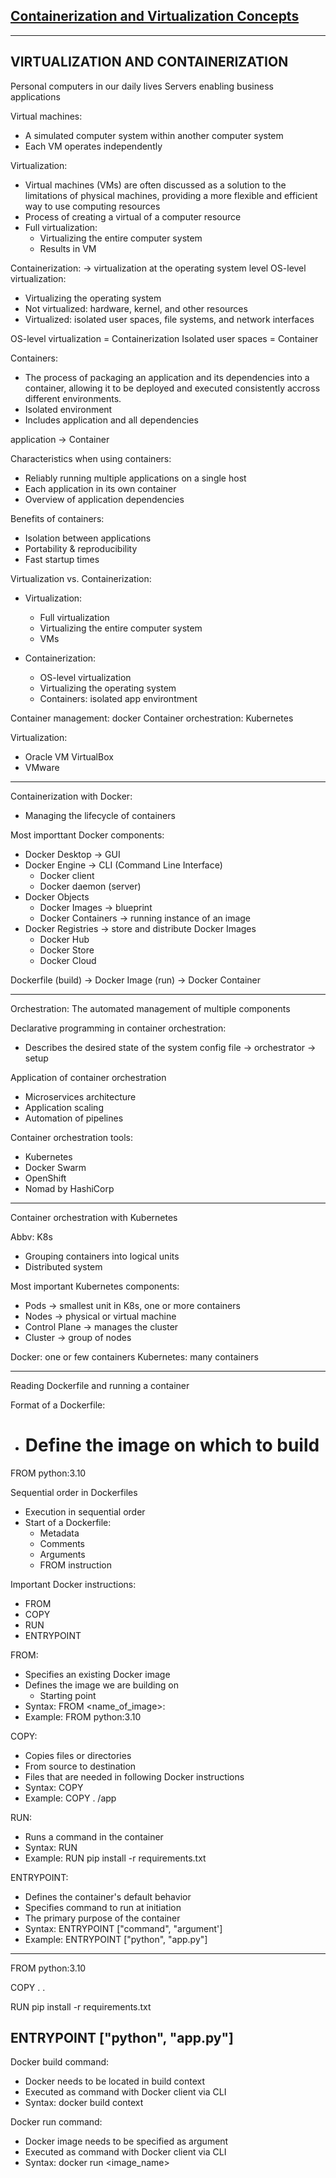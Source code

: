 ## [Containerization and Virtualization Concepts](https://app.datacamp.com/learn/courses/containerization-and-virtualization-concepts)

----------------------------------------------------------------------------
VIRTUALIZATION AND CONTAINERIZATION
----------------------------------------------------------------------------
Personal computers in our daily lives
Servers enabling business applications

Virtual machines:
- A simulated computer system within another computer system
- Each VM operates independently

Virtualization:
- Virtual machines (VMs) are often discussed as a solution to the limitations of physical machines, providing a more flexible and efficient way to use computing resources
- Process of creating a virtual of a computer resource
- Full virtualization:
    - Virtualizing the entire computer system
    - Results in VM

Containerization: -> virtualization at the operating system level
OS-level virtualization:
- Virtualizing the operating system
- Not virtualized: hardware, kernel, and other resources
- Virtualized: isolated user spaces, file systems, and network interfaces

OS-level virtualization = Containerization
Isolated user spaces = Container

Containers:
- The process of packaging an application and its dependencies into a container, allowing it to be deployed and executed consistently accross different environments.
- Isolated environment
- Includes application and all dependencies

application -> Container

Characteristics when using containers:
- Reliably running multiple applications on a single host
- Each application in its own container
- Overview of application dependencies

Benefits of containers:
- Isolation between applications
- Portability & reproducibility
- Fast startup times

Virtualization vs. Containerization:
- Virtualization:
    - Full virtualization
    - Virtualizing the entire computer system
    - VMs

- Containerization:
    - OS-level virtualization
    - Virtualizing the operating system
    - Containers: isolated app environtment

Container management: docker
Container orchestration: Kubernetes

Virtualization: 
- Oracle VM VirtualBox
- VMware

----------------------------------------------------------------------------
Containerization with Docker:
- Managing the lifecycle of containers

Most importtant Docker components:
- Docker Desktop -> GUI
- Docker Engine -> CLI (Command Line Interface)
    - Docker client
    - Docker daemon (server)
- Docker Objects
    - Docker Images -> blueprint
    - Docker Containers -> running instance of an image
- Docker Registries -> store and distribute Docker Images
    - Docker Hub
    - Docker Store
    - Docker Cloud

Dockerfile (build) -> Docker Image (run) -> Docker Container

----------------------------------------------------------------------------
Orchestration: The automated management of multiple components

Declarative programming in container orchestration:
- Describes the desired state of the system
config file -> orchestrator -> setup

Application of container orchestration
- Microservices architecture
- Application scaling
- Automation of pipelines

Container orchestration tools:
- Kubernetes
- Docker Swarm
- OpenShift
- Nomad by HashiCorp

----------------------------------------------------------------------------
Container orchestration with Kubernetes

Abbv: K8s
- Grouping containers into logical units
- Distributed system

Most important Kubernetes components:
- Pods -> smallest unit in K8s, one or more containers
- Nodes -> physical or virtual machine
- Control Plane -> manages the cluster
- Cluster -> group of nodes

Docker: one or few containers
Kubernetes: many containers

----------------------------------------------------------------------------
Reading Dockerfile and running a container

Format of a Dockerfile:
- # Define the image on which to build 
FROM python:3.10

Sequential order in Dockerfiles
- Execution in sequential order
- Start of a Dockerfile:
    - Metadata
    - Comments
    - Arguments
    - FROM instruction 

Important Docker instructions:
- FROM
- COPY
- RUN 
- ENTRYPOINT

FROM:
- Specifies an existing Docker image
- Defines the image we are building on 
    - Starting point
- Syntax:
    FROM <name_of_image>:<tag>
- Example:
    FROM python:3.10

COPY:
- Copies files or directories
- From source to destination
- Files that are needed in following Docker instructions
- Syntax:
    COPY <source> <destination>
- Example:
    COPY . /app

RUN:
- Runs a command in the container
- Syntax:
    RUN <command>
- Example:
    RUN pip install -r requirements.txt

ENTRYPOINT:
- Defines the container's default behavior
- Specifies command to run at initiation
- The primary purpose of the container 
- Syntax:
    ENTRYPOINT ["command", "argument']
- Example:
    ENTRYPOINT ["python", "app.py"]

----------------------------------------------------------------------------
FROM python:3.10

COPY . .

RUN pip install -r requirements.txt

ENTRYPOINT ["python", "app.py"]
----------------------------------------------------------------------------
Docker build command:
- Docker needs to be located in build context
- Executed as command with Docker client via CLI
- Syntax:
    docker build context

Docker run command:
- Docker image needs to be specified as argument 
- Executed as command with Docker client via CLI
- Syntax:
    docker run <image_name>